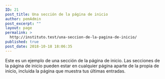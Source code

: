 ```yaml
---
ID: 21
post_title: Una sección de la página de inicio
author: pemAdmin
post_excerpt: ""
layout: page
permalink: >
  http://instituto.test/una-seccion-de-la-pagina-de-inicio/
published: true
post_date: 2018-10-18 18:06:35
---
```

Este es un ejemplo de una sección de la página de inicio. Las secciones de la página de inicio pueden estar en cualquier página aparte de la propia de inicio, incluida la página que muestra tus últimas entradas.